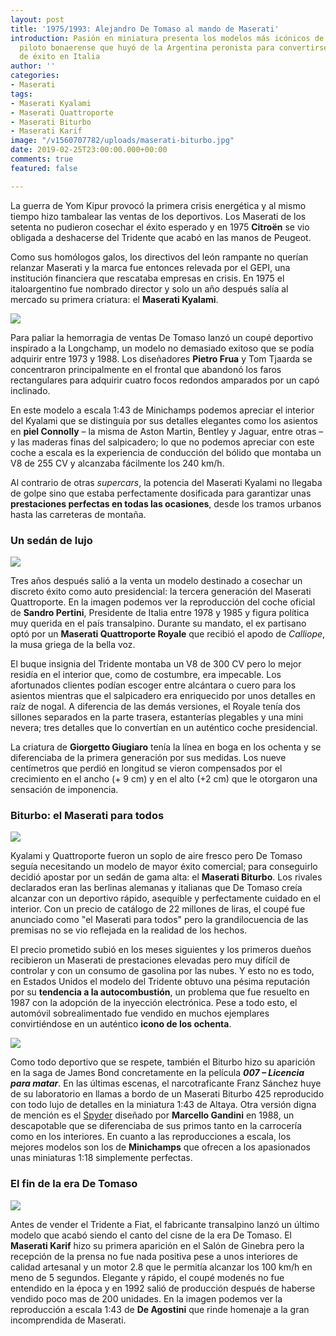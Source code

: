 ```yaml
---
layout: post
title: '1975/1993: Alejandro De Tomaso al mando de Maserati'
introduction: Pasión en miniatura presenta los modelos más icónicos de la era De Tomaso,
  piloto bonaerense que huyó de la Argentina peronista para convertirse en un empresario
  de éxito en Italia
author: ''
categories:
- Maserati
tags:
- Maserati Kyalami
- Maserati Quattroporte
- Maserati Biturbo
- Maserati Karif
image: "/v1560707782/uploads/maserati-biturbo.jpg"
date: 2019-02-25T23:00:00.000+00:00
comments: true
featured: false

---
```

La guerra de Yom Kipur provocó la primera crisis energética y al mismo tiempo hizo tambalear las ventas de los deportivos. Los Maserati de los setenta no pudieron cosechar el éxito esperado y en 1975 **Citroën** se vio obligada a deshacerse del Tridente que acabó en las manos de Peugeot.

Como sus homólogos galos, los directivos del león rampante no querían relanzar Maserati y la marca fue entonces relevada por el GEPI, una institución financiera  que rescataba empresas en crisis. En 1975 el italoargentino fue nombrado director y solo un año después salía al mercado su primera criatura: el **Maserati Kyalami**.

<img src="https://images-na.ssl-images-amazon.com/images/I/41KGPRcPRcL.jpg" class="responsive-img center materialboxed" data-caption="Maserati Kyalami a escala 1:43 de Minichamps">

Para paliar la hemorragia de ventas De Tomaso lanzó un coupé deportivo inspirado a la Longchamp, un modelo no demasiado exitoso que se podía adquirir entre 1973 y 1988. Los diseñadores **Pietro Frua** y Tom Tjaarda se concentraron principalmente en el frontal que abandonó los faros rectangulares para adquirir cuatro focos redondos amparados por un capó inclinado.

En este modelo a escala 1:43 de Minichamps podemos apreciar el interior del Kyalami que se distinguía por sus detalles elegantes como los asientos en **piel Connolly** –  la misma de Aston Martin, Bentley y Jaguar, entre otras – y las maderas finas del salpicadero; lo que no podemos apreciar con este coche a escala es la experiencia de conducción del bólido que montaba un V8 de 255 CV y alcanzaba fácilmente los 240 km/h.

Al contrario de otras _supercars_, la potencia del Maserati Kyalami no llegaba de golpe sino que estaba perfectamente dosificada para garantizar unas **prestaciones perfectas en todas las ocasiones**, desde los tramos urbanos hasta las carreteras de montaña.

### Un sedán de lujo

<img src="https://images-na.ssl-images-amazon.com/images/I/61Cbkna4viL._SL1250_.jpg" class="responsive-img center">

Tres años después salió a la venta un modelo destinado a cosechar un discreto éxito como auto presidencial: la tercera generación del Maserati Quattroporte. En la imagen podemos ver la reproducción del coche oficial de **Sandro Pertini**, Presidente de Italia entre 1978 y 1985 y figura política muy querida en el país transalpino. Durante su mandato, el ex partisano optó por un **Maserati Quattroporte Royale** que recibió el apodo de _Calliope_, la musa griega de la bella voz.

El buque insignia del Tridente montaba un V8 de 300 CV pero lo mejor residía en el interior que, como de costumbre, era impecable. Los afortunados clientes podían escoger entre alcántara o cuero para los asientos mientras que el salpicadero era enriquecido por unos detalles en raíz de nogal. A diferencia de las demás versiones, el Royale tenía dos sillones separados en la parte trasera, estanterías plegables y una mini nevera; tres detalles que lo convertían en un auténtico coche presidencial.

La criatura de **Giorgetto Giugiaro** tenía la línea en boga en los ochenta y se diferenciaba de la primera generación por sus medidas. Los nueve centímetros que perdió en longitud se vieron compensados por el crecimiento en el ancho (+ 9 cm) y en el alto (+2 cm) que le otorgaron una sensación de imponencia.

### Biturbo: el Maserati para todos

<img src="https://images-na.ssl-images-amazon.com/images/I/61HaOLuPrSL._SL1050_.jpg" class="responsive-img center">

Kyalami y Quattroporte fueron un soplo de aire fresco pero De Tomaso seguía necesitando un modelo de mayor éxito comercial; para conseguirlo decidió apostar por un sedán de gama alta: el **Maserati Biturbo**. Los rivales declarados eran las berlinas alemanas y italianas que De Tomaso creía alcanzar con un deportivo rápido, asequible y perfectamente cuidado en el interior. Con un precio de catálogo de 22 millones de liras, el coupé fue anunciado como "el Maserati para todos" pero la grandilocuencia de las premisas no se vio reflejada en la realidad de los hechos.

El precio prometido subió en los meses siguientes y los primeros dueños recibieron un Maserati de prestaciones elevadas pero muy difícil de controlar y con un consumo de gasolina por las nubes. Y esto no es todo, en Estados Unidos el modelo del Tridente obtuvo una pésima reputación por su **tendencia a la autocombustión**, un problema que fue resuelto en 1987 con la adopción de la inyección electrónica.  Pese a todo esto, el automóvil sobrealimentado fue vendido en muchos ejemplares convirtiéndose en un auténtico **icono de los ochenta**.

<img src="https://images-na.ssl-images-amazon.com/images/I/61Sdy6TbaiL._SL1024_.jpg" class="responsive-img center">

Como todo deportivo que se respete, también el Biturbo hizo su aparición en la saga de James Bond concretamente en la película **_007 – Licencia para matar_**. En las últimas escenas, el narcotraficante Franz Sánchez huye de su laboratorio en llamas a bordo de un Maserati Biturbo 425 reproducido con todo lujo de detalles en la miniatura 1:43 de Altaya. Otra versión digna de mención es el [Spyder](https://www.amazon.es/Minichamps-107123530-Maserati-Biturbo-Spider/dp/B0130Q12UC/ref=sr_1_7?__mk_es_ES=%C3%85M%C3%85%C5%BD%C3%95%C3%91&keywords=maserati+biturbo&qid=1560774135&s=toys&sr=1-7 "Maserati Biturbo Spyder") diseñado por **Marcello Gandini** en 1988, un descapotable que se diferenciaba de sus primos tanto en la carrocería como en los interiores. En cuanto a las reproducciones a escala, los mejores modelos son los de **Minichamps** que ofrecen a los apasionados unas miniaturas 1:18 simplemente perfectas.

### El fin de la era De Tomaso

<img src="https://images-na.ssl-images-amazon.com/images/I/71RUZ2si-dL._SL1500_.jpg" class="responsive-img center">

Antes de vender el Tridente a Fiat, el fabricante transalpino lanzó un último modelo que acabó siendo el canto del cisne de la era De Tomaso. El **Maserati Karif** hizo su primera aparición en el Salón de Ginebra pero la recepción de la prensa no fue nada positiva pese a unos interiores de calidad artesanal y un motor 2.8 que le permitía alcanzar los 100 km/h en meno de 5 segundos. Elegante y rápido, el coupé modenés no fue entendido en la época y en 1992 salió de producción después de haberse vendido poco mas de 200 unidades. En la imagen podemos ver la reproducción a escala 1:43 de **De Agostini** que rinde homenaje a la gran incomprendida de Maserati.